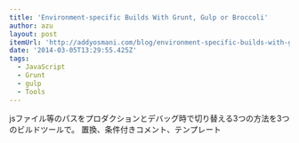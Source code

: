 ```yaml
---
title: 'Environment-specific Builds With Grunt, Gulp or Broccoli'
author: azu
layout: post
itemUrl: 'http://addyosmani.com/blog/environment-specific-builds-with-grunt-gulp-or-broccoli/'
date: '2014-03-05T13:29:55.425Z'
tags:
  - JavaScript
  - Grunt
  - gulp
  - Tools
---
```

jsファイル等のパスをプロダクションとデバッグ時で切り替える3つの方法を3つのビルドツールで。
置換、条件付きコメント、テンプレート
